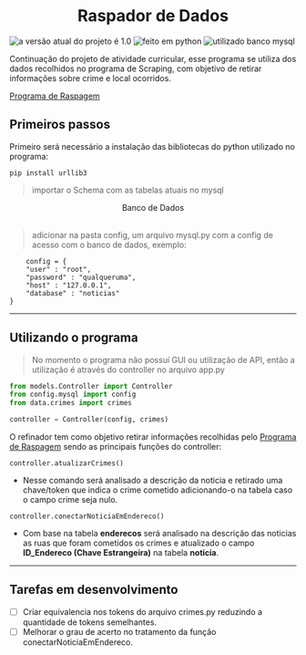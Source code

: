 <h1 style="text-align: center;">Raspador de Dados</h1>

![a versão atual do projeto é 1.0](https://img.shields.io/badge/Versão-1.0-279)
![feito em python](https://img.shields.io/badge/Linguagem-Python-321)
![utilizado banco mysql](https://img.shields.io/badge/SGBD-MySQL-244)

 Continuação do projeto de atividade curricular, esse programa se utiliza dos dados recolhidos no programa de Scraping, com objetivo de retirar informações sobre crime e local ocorridos. 

 [Programa de Raspagem](https://github.com/johnyjunior123/ScrapingACE4)

<h2>Primeiros passos</h2>

Primeiro será necessário a instalação das bibliotecas do python utilizado no programa:

```pip install urllib3```

> importar o Schema com as tabelas atuais no mysql 

<div style="text-align: center"><a src="https://drive.google.com/file/d/1uS8QgsvJmK_qcSgdoWqDV3IomUJxpRdm/view?usp=drive_link">Banco de Dados</a></div>
<br>

> adicionar na pasta config, um arquivo mysql.py com a config de acesso com o banco de dados, exemplo:

```
    config = {
    "user" : "root",
    "password" : "qualqueruma",
    "host" : "127.0.0.1",
    "database" : "noticias"
}
```
___

<h2>Utilizando o programa</h2>



>No momento o programa não possuí GUI ou utilização de API, então a utilização é através do controller no arquivo app.py

~~~python 
from models.Controller import Controller
from config.mysql import config
from data.crimes import crimes

controller = Controller(config, crimes)
~~~

O refinador tem como objetivo retirar informações recolhidas pelo  [Programa de Raspagem](https://github.com/johnyjunior123/ScrapingACE4) sendo as principais funções do controller:


`controller.atualizarCrimes()`

- Nesse comando será analisado a descrição da noticia e retirado uma chave/token que indica o crime cometido adicionando-o na tabela caso o campo crime seja nulo.

`controller.conectarNoticiaEmEndereco()`

- Com base na tabela **enderecos** será analisado na descrição das noticias as ruas que foram cometidos os crimes e atualizado o campo **ID_Endereco (Chave Estrangeira)** na tabela **noticia**.

___

<h2>Tarefas em desenvolvimento</h2>

- [ ] Criar equivalencia nos tokens do arquivo crimes.py reduzindo a quantidade de tokens semelhantes.
- [ ] Melhorar o grau de acerto no tratamento da função conectarNoticiaEmEndereco.
